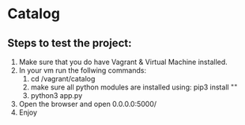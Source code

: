 # Catalog

## Steps to test the project:
1. Make sure that you do have Vagrant & Virtual Machine installed.
2. In your vm run the follwing commands:
    1. cd /vagrant/catalog
    2. make sure all python modules are installed using: pip3 install "<module name>"
    3. python3 app.py
3. Open the browser and open 0.0.0.0:5000/
4. Enjoy

  
